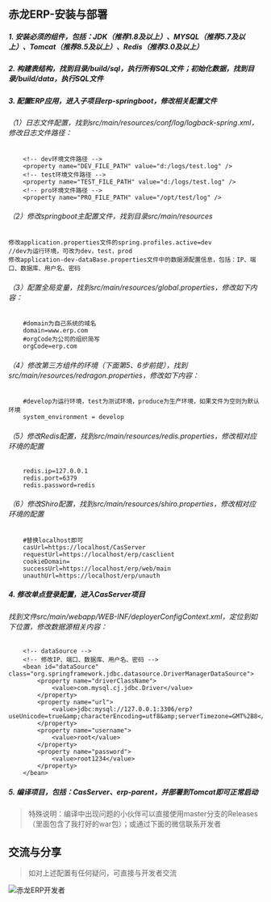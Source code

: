 ## 赤龙ERP-安装与部署

##### 1. 安装必须的组件，包括：JDK（推荐1.8及以上）、MYSQL（推荐5.7及以上）、Tomcat（推荐8.5及以上）、Redis（推荐3.0及以上）

##### 2. 构建表结构，找到目录/build/sql，执行所有SQL文件；初始化数据，找到目录/build/data，执行SQL文件

##### 3. 配置ERP应用，进入子项目erp-springboot，修改相关配置文件

###### （1）日志文件配置，找到src/main/resources/conf/log/logback-spring.xml，修改日志文件路径：

        <!-- dev环境文件路径 -->
        <property name="DEV_FILE_PATH" value="d:/logs/test.log" />
        <!-- test环境文件路径 -->
        <property name="TEST_FILE_PATH" value="d:/logs/test.log" />
        <!-- pro环境文件路径 -->
        <property name="PRO_FILE_PATH" value="/opt/test/log" />

###### （2）修改springboot主配置文件，找到目录src/main/resources

    修改application.properties文件的spring.profiles.active=dev
    //dev为运行环境，可改为dev，test，prod
    修改application-dev-dataBase.properties文件中的数据源配置信息，包括：IP、端口、数据库、用户名、密码

###### （3）配置全局变量，找到src/main/resources/global.properties，修改如下内容：

        #domain为自己系统的域名
        domain=www.erp.com
        #orgCode为公司的组织简写
        orgCode=erp.com

###### （4）修改第三方组件的环境（下面第5、6步前提），找到src/main/resources/redragon.properties，修改如下内容：

        #develop为运行环境，test为测试环境，produce为生产环境，如果文件为空则为默认环境
        system_environment = develop

###### （5）修改Redis配置，找到src/main/resources/redis.properties，修改相对应环境的配置

        redis.ip=127.0.0.1
        redis.port=6379
        redis.password=redis

###### （6）修改Shiro配置，找到src/main/resources/shiro.properties，修改相对应环境的配置

        #替换localhost即可
        casUrl=https://localhost/CasServer
        requestUrl=https://localhost/erp/casclient
        cookieDomain=
        successUrl=https://localhost/erp/web/main
        unauthUrl=https://localhost/erp/unauth

##### 4. 修改单点登录配置，进入CasServer项目

###### 找到文件src/main/webapp/WEB-INF/deployerConfigContext.xml，定位到如下位置，修改数据源相关内容：

        <!-- dataSource -->
        <!-- 修改IP、端口、数据库、用户名、密码 -->  
        <bean id="dataSource" class="org.springframework.jdbc.datasource.DriverManagerDataSource">
            <property name="driverClassName">
                <value>com.mysql.cj.jdbc.Driver</value>
            </property>
            <property name="url">
                <value>jdbc:mysql://127.0.0.1:3306/erp?useUnicode=true&amp;characterEncoding=utf8&amp;serverTimezone=GMT%2B8</value>
            </property>
            <property name="username">
                <value>root</value>
            </property>
            <property name="password">
                <value>root1234</value>
            </property>
        </bean>

##### 5. 编译项目，包括：CasServer、erp-parent，并部署到Tomcat即可正常启动

> 特殊说明：编译中出现问题的小伙伴可以直接使用master分支的Releases（里面包含了我打好的war包）；或通过下面的微信联系开发者

## 交流与分享

> 如对上述配置有任何疑问，可直接与开发者交流

![赤龙ERP开发者](http://www.redragon-erp.com/images/redragon.png "赤龙ERP开发者")


